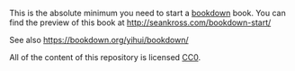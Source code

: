 This is the absolute minimum you need to start a [bookdown](https://bookdown.org/yihui/bookdown/) book. You can find the
preview of this book at http://seankross.com/bookdown-start/


See also https://bookdown.org/yihui/bookdown/


All of the content of this repository is licensed 
[CC0](https://creativecommons.org/publicdomain/zero/1.0/).
